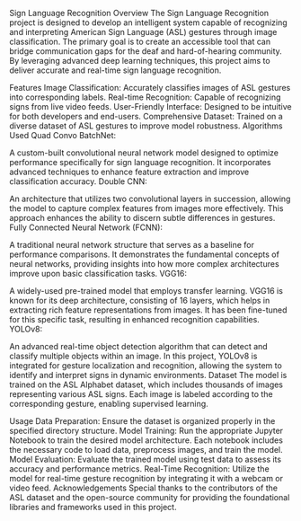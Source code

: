 Sign Language Recognition
Overview
The Sign Language Recognition project is designed to develop an intelligent system capable of recognizing and interpreting American Sign Language (ASL) gestures through image classification. The primary goal is to create an accessible tool that can bridge communication gaps for the deaf and hard-of-hearing community. By leveraging advanced deep learning techniques, this project aims to deliver accurate and real-time sign language recognition.

Features
Image Classification: Accurately classifies images of ASL gestures into corresponding labels.
Real-time Recognition: Capable of recognizing signs from live video feeds.
User-Friendly Interface: Designed to be intuitive for both developers and end-users.
Comprehensive Dataset: Trained on a diverse dataset of ASL gestures to improve model robustness.
Algorithms Used
Quad Convo BatchNet:

A custom-built convolutional neural network model designed to optimize performance specifically for sign language recognition. It incorporates advanced techniques to enhance feature extraction and improve classification accuracy.
Double CNN:

An architecture that utilizes two convolutional layers in succession, allowing the model to capture complex features from images more effectively. This approach enhances the ability to discern subtle differences in gestures.
Fully Connected Neural Network (FCNN):

A traditional neural network structure that serves as a baseline for performance comparisons. It demonstrates the fundamental concepts of neural networks, providing insights into how more complex architectures improve upon basic classification tasks.
VGG16:

A widely-used pre-trained model that employs transfer learning. VGG16 is known for its deep architecture, consisting of 16 layers, which helps in extracting rich feature representations from images. It has been fine-tuned for this specific task, resulting in enhanced recognition capabilities.
YOLOv8:

An advanced real-time object detection algorithm that can detect and classify multiple objects within an image. In this project, YOLOv8 is integrated for gesture localization and recognition, allowing the system to identify and interpret signs in dynamic environments.
Dataset
The model is trained on the ASL Alphabet dataset, which includes thousands of images representing various ASL signs. Each image is labeled according to the corresponding gesture, enabling supervised learning.

Usage
Data Preparation: Ensure the dataset is organized properly in the specified directory structure.
Model Training: Run the appropriate Jupyter Notebook to train the desired model architecture. Each notebook includes the necessary code to load data, preprocess images, and train the model.
Model Evaluation: Evaluate the trained model using test data to assess its accuracy and performance metrics.
Real-Time Recognition: Utilize the model for real-time gesture recognition by integrating it with a webcam or video feed.
Acknowledgements
Special thanks to the contributors of the ASL dataset and the open-source community for providing the foundational libraries and frameworks used in this project.
